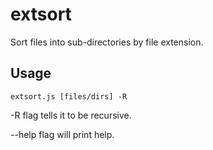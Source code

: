 # extsort
Sort files into sub-directories by file extension.

## Usage
```extsort.js [files/dirs] -R```

-R flag tells it to be recursive.

--help flag will print help.
